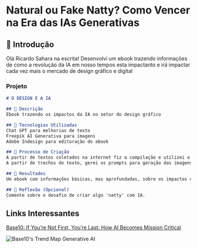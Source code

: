 # Natural ou Fake Natty? Como Vencer na Era das IAs Generativas

## 🚀 Introdução

> 

Olá Ricardo Sahara na escrita! Desenvolvi um ebook trazendo informações de como a revolução da IA em nosso tempos esta impactanto e irá impactar cada vez mais o mercado de design gráfico e digital

### Projeto

```markdown
# O DESIGN E A IA

## 📒 Descrição
Ebook trazendo os impactos da IA no setor do design gráfico

## 🤖 Tecnologias Utilizadas
Chat GPT para melhorias de texto
Freepik AI Generativa para imagens
Adobe Indesign para editoração do ebook

## 🧐 Processo de Criação
A partir de textos coletados na internet fiz a compilação e utilizei o Chat GPT para criação original e melhoriasno texto.
A partir de trechos do texto, gerei os prompts para geração das imagens no Freepik

## 🚀 Resultados
Um ebook com informações básicas, mas aprofundadas, sobre os impactos da IA no design gráfico.

## 💭 Reflexão (Opcional)
Comente sobre o desafio de criar algo 'natty' com IA.
```

## Links Interessantes

[Base10: If You’re Not First, You’re Last: How AI Becomes Mission Critical](https://base10.vc/post/generative-ai-mission-critical/)

![Base10's Trend Map Generative AI](https://github.com/digitalinnovationone/lab-natty-or-not/assets/730492/f4df26e8-f8f7-4419-8252-c69d73ea930c)
